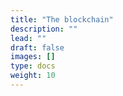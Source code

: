 ```yaml
---
title: "The blockchain"
description: ""
lead: ""
draft: false
images: []
type: docs
weight: 10
---
```

